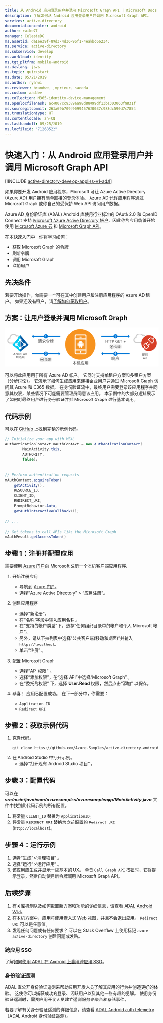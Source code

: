 ```yaml
---
title: 从 Android 应用登录用户并调用 Microsoft Graph API | Microsoft Docs
description: 了解如何从 Android 应用登录用户并调用 Microsoft Graph API。
services: active-directory
documentationcenter: android
author: rwike77
manager: CelesteDG
ms.assetid: da1ee39f-89d3-4d36-96f1-4eabbc662343
ms.service: active-directory
ms.subservice: develop
ms.workload: identity
ms.tgt_pltfrm: mobile-android
ms.devlang: java
ms.topic: quickstart
ms.date: 05/21/2019
ms.author: ryanwi
ms.reviewer: brandwe, jmprieur, saeeda
ms.custom: aaddev
ms.collection: M365-identity-device-management
ms.openlocfilehash: ac4007cc9379aa98d88099df13ba303063f9831f
ms.sourcegitcommit: 263a69b70949099457620037c988dc590d7c7854
ms.translationtype: HT
ms.contentlocale: zh-CN
ms.lasthandoff: 09/25/2019
ms.locfileid: "71268522"
---
```

# <a name="quickstart-sign-in-users-and-call-the-microsoft-graph-api-from-an-android-app"></a>快速入门：从 Android 应用登录用户并调用 Microsoft Graph API

[!INCLUDE [active-directory-develop-applies-v1-adal](../../../includes/active-directory-develop-applies-v1-adal.md)]

如果你要开发 Android 应用程序，Microsoft 可让 Azure Active Directory (Azure AD) 用户拥有简单直接的登录体验。 Azure AD 允许应用程序通过 Microsoft Graph 或你自己的受保护 Web API 访问用户数据。

Azure AD 身份验证库 (ADAL) Android 库使用行业标准的 OAuth 2.0 和 OpenID Connect 支持 [Microsoft Azure Active Directory 帐户](https://azure.microsoft.com/services/active-directory/)，因此你的应用能够开始使用 [Microsoft Azure 云](https://azure.microsoft.com/free/cloud-services/) 和 [Microsoft Graph API](https://developer.microsoft.com/graph)。

在本快速入门中，你将学习如何：

* 获取 Microsoft Graph 的令牌
* 刷新令牌
* 调用 Microsoft Graph
* 注销用户

## <a name="prerequisites"></a>先决条件

若要开始操作，你需要一个可在其中创建用户和注册应用程序的 Azure AD 租户。 如果还没有租户，请[了解如何获取租户](quickstart-create-new-tenant.md)。

## <a name="scenario-sign-in-users-and-call-the-microsoft-graph"></a>方案：让用户登录并调用 Microsoft Graph

![显示 Azure AD 和 Android 拓扑](./media/quickstart-v1-android/active-directory-android-topology.png)

可以将此应用用于所有 Azure AD 帐户。 它同时支持单租户方案和多租户方案（分步讨论）。 它演示了如何生成应用来连接企业用户并通过 Microsoft Graph 访问其 Azure 和 O365 数据。 在身份验证流中，最终用户需要登录该应用程序并同意其权限，某些情况下可能需要管理员同意该应用。 本示例中的大部分逻辑展示了如何对最终用户进行身份验证并对 Microsoft Graph 进行基本调用。

## <a name="sample-code"></a>代码示例

可以[在 GitHub 上](https://github.com/Azure-Samples/active-directory-android)找到完整的示例代码。

```Java
// Initialize your app with MSAL
AuthenticationContext mAuthContext = new AuthenticationContext(
        MainActivity.this,
        AUTHORITY,
        false);


// Perform authentication requests
mAuthContext.acquireToken(
    getActivity(),
    RESOURCE_ID,
    CLIENT_ID,
    REDIRECT_URI,
    PromptBehavior.Auto,
    getAuthInteractiveCallback());

// ...

// Get tokens to call APIs like the Microsoft Graph
mAuthResult.getAccessToken()
```

## <a name="step-1-register-and-configure-your-app"></a>步骤 1：注册并配置应用

需要使用 [Azure 门户](https://portal.azure.com)向 Microsoft 注册一个本机客户端应用程序。

1. 开始注册应用
    - 导航到 [Azure 门户](https://aad.portal.azure.com)。
    - 选择“Azure Active Directory” > “应用注册”。

2. 创建应用程序
    - 选择“新注册”。 
    - 在“名称”字段中输入应用名称  。
    - 在“支持的帐户类型”下，选择“任何组织目录中的帐户和个人 Microsoft 帐户”。  
    - 另外，请从下拉列表中选择“公共客户端(移动和桌面)”并输入 `http://localhost`。  
    - 单击“注册”  。

3. 配置 Microsoft Graph
    - 选择“API 权限”  。
    - 选择“添加权限”，在“选择 API”中选择“Microsoft Graph”   。
    - 在“委托的权限”  下，选择 **User.Read** 权限，然后点击“添加”  以保存。        
    
4. 恭喜！ 应用已配置成功。 在下一部分中，你需要：
    - `Application ID`
    - `Redirect URI`

## <a name="step-2-get-the-sample-code"></a>步骤 2：获取示例代码

1. 克隆代码。
    ```
    git clone https://github.com/Azure-Samples/active-directory-android
    ```
2. 在 Android Studio 中打开示例。
    - 选择“打开现有 Android Studio 项目”  。

## <a name="step-3-configure-your-code"></a>步骤 3：配置代码

可以在 ***src/main/java/com/azuresamples/azuresampleapp/MainActivity.java*** 文件中找到此代码示例的所有配置。

1. 将常量 `CLIENT_ID` 替换为 `ApplicationID`。
2. 将常量 `REDIRECT URI` 替换为之前配置的 `Redirect URI` (`http://localhost`)。

## <a name="step-4-run-the-sample"></a>步骤 4：运行示例

1. 选择“生成”>“清理项目”  。
2. 选择“运行”>“运行应用”  。
3. 该应用应生成并显示一些基本的 UX。 单击 `Call Graph API` 按钮时，它将提示登录，然后自动使用新令牌调用 Microsoft Graph API。

## <a name="next-steps"></a>后续步骤

1. 有关库机制以及如何配置新方案和功能的详细信息，请查看 [ADAL Android Wiki](https://github.com/AzureAD/azure-activedirectory-library-for-android/wiki)。
2. 在本机方案中，应用将使用嵌入式 Web 视图，并且不会退出应用。 `Redirect URI` 可以是任意值。
3. 发现任何问题或有任何要求？ 可以在 Stack Overflow 上使用标记 `azure-active-directory` 创建问题或发贴。

### <a name="cross-app-sso"></a>跨应用 SSO

了解[如何使用 ADAL 在 Android 上启用跨应用 SSO](howto-v1-enable-sso-android.md)。

### <a name="auth-telemetry"></a>身份验证遥测

ADAL 库公开身份验证遥测来帮助应用开发人员了解其应用的行为并创造更好的体验。 这使你可以捕获成功的登录、活跃用户以及其他一些有趣的见解。 使用身份验证遥测时，需要应用开发人员建立遥测服务来聚合和存储事件。

若要了解有关身份验证遥测的详细信息，请查看 [ADAL Android auth telemetry](https://github.com/AzureAD/azure-activedirectory-library-for-android/wiki/Telemetry)（ADAL Android 身份验证遥测）。
